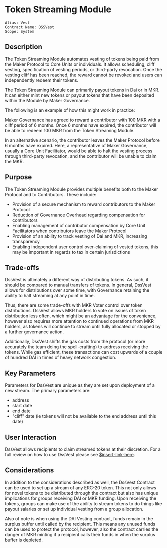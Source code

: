 # Token Streaming Module

```
Alias: Vest
Contract Name: DSSVest
Scope: System
```

## Description

The Token Streaming Module automates vesting of tokens being paid from the Maker Protocol to Core Units or individuals. It allows scheduling, cliff vesting, specification of vesting periods, or third-party revocation. Once the vesting cliff has been reached, the reward cannot be revoked and users can independently redeem their tokens.

The Token Streaming Module can primarily payout tokens in Dai or in MKR. It can either mint new tokens or payout tokens that have been deposited within the Module by Maker Governance.

The following is an example of how this might work in practice:

Maker Governance has agreed to reward a contributor with 100 MKR with a cliff period of 6 months. Once 6 months have expired, the contributor will be able to redeem 100 MKR from the Token Streaming Module.

In an alternative scenario, the contributor leaves the Maker Protocol before 6 months have expired. Here, a representative of Maker Governance, usually a Core Unit Facilitator, would be able to halt the vesting process through third-party revocation, and the contributor will be unable to claim the MKR.

## Purpose

The Token Streaming Module provides multiple benefits both to the Maker Protocol and to Contributors. These include:

* Provision of a secure mechanism to reward contributors to the Maker Protocol
* Reduction of Governance Overhead regarding compensation for contributors
* Enabling management of contributor compensation by Core Unit Facilitators when contributors leave the Maker Protocol
* Provision of an ability to track vesting of Dai and MKR, increasing transparency
* Enabling independent user control over-claiming of vested tokens, this may be important in regards to tax in certain jurisdictions

## Trade-offs

DssVest is ultimately a different way of distributing tokens. As such, it should be compared to manual transfers of tokens. In general, DssVest allows for distributions over some time, with Governance retaining the ability to halt streaming at any point in time. 

Thus, there are some trade-offs with MKR Voter control over token distributions. DssVest allows MKR holders to vote on issues of token distribution less often, which might be an advantage for the convenience, however also requires more attention to continued operations from MKR holders, as tokens will continue to stream until fully allocated or stopped by a further governance action.

Additionally, DssVest shifts the gas costs from the protocol (or more accurately the team doing the spell-crafting) to address receiving the tokens. While gas efficient, these transactions can cost upwards of a couple of hundred DAI in times of heavy network congestion. 

## Key Parameters

Parameters for DssVest are unique as they are set upon deployment of a new stream. The primary parameters are:

- address
- start date
- end date
- "cliff" date (ie tokens will not be available to the end address until this date)

## User Interaction

DssVest allows recipients to claim streamed tokens at their discretion. For a full review on how to use DssVest please see [$insert-link-here]().

## Considerations

In addition to the considerations described as well, the DssVest Contract can be used to set up a stream of any ERC-20 token. This not only allows for novel tokens to be distributed through the contract but also has unique implications for groups receiving DAI or MKR funding. Upon receiving the tokens, groups can make use of the ability to stream tokens to do things like payout salaries or set up individual vesting from a group allocation.

Also of note is when using the DAI Vesting contract, funds remain in the surplus buffer until called by the recipient. This means any unused funds can be used to protect the protocol, however, also the contract carries the danger of MKR minting if a recipient calls their funds in when the surplus buffer is depleted. 
